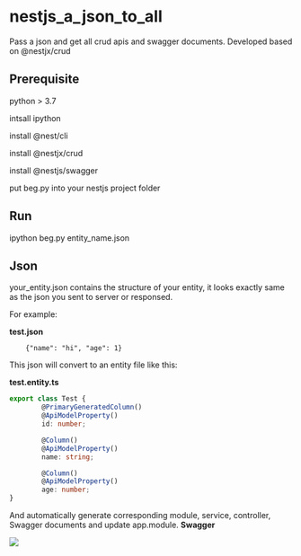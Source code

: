 # nestjs_a_json_to_all
Pass a json and get all crud apis and swagger documents.
Developed based on @nestjx/crud
## Prerequisite
python > 3.7

intsall ipython

install @nest/cli

install @nestjx/crud

install @nestjs/swagger

put beg.py into your nestjs project folder

## Run
ipython beg.py entity_name.json
## Json
your_entity.json contains the structure of your entity, it looks exactly same as the json you sent to server or responsed.

For example:

**test.json**

        {"name": "hi", "age": 1}

This json will convert to an entity file like this:

**test.entity.ts**
```typescript
export class Test {
        @PrimaryGeneratedColumn()
        @ApiModelProperty()
        id: number;

        @Column()
        @ApiModelProperty()
        name: string;

        @Column()
        @ApiModelProperty()
        age: number;
}
```
And automatically generate corresponding module, service, controller, Swagger documents and update app.module.
**Swagger**

![](https://yueqingsheng.github.io/post-images/1588622024790.png)
